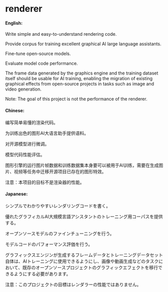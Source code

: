 # renderer

#### English:
Write simple and easy-to-understand rendering code.

Provide corpus for training excellent graphical AI large language assistants.

Fine-tune open-source models.

Evaluate model code performance.

The frame data generated by the graphics engine and the training dataset itself should be usable for AI training, enabling the migration of existing graphical effects from open-source projects in tasks such as image and video generation.

Note: The goal of this project is not the performance of the renderer.

#### Chinese:
编写简单易懂的渲染代码。

为训练出色的图形AI大语言助手提供语料。

对开源模型进行微调。

模型代码性能评估。

图形引擎的运行图片帧数据和训练数据集本身要可以被用于AI训练，需要在生成图片、视频等任务中迁移开源项目已存在的图形特效。

注意：本项目的目标不是渲染器的性能。

#### Japanese:
シンプルでわかりやすいレンダリングコードを書く。

優れたグラフィカルAI大規模言語アシスタントのトレーニング用コーパスを提供する。

オープンソースモデルのファインチューニングを行う。

モデルコードのパフォーマンス評価を行う。

グラフィックスエンジンが生成するフレームデータとトレーニングデータセット自体は、AIトレーニングに使用できるようにし、画像や動画生成などのタスクにおいて、既存のオープンソースプロジェクトのグラフィックエフェクトを移行できるようにする必要があります。

注意：このプロジェクトの目標はレンダラーの性能ではありません。
